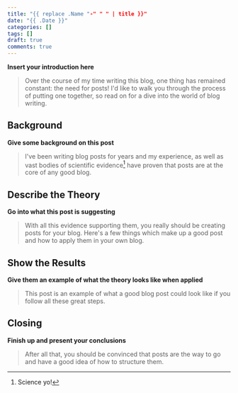 ```yaml
---
title: "{{ replace .Name "-" " " | title }}"
date: "{{ .Date }}"
categories: []
tags: []
draft: true
comments: true
---
```


**Insert your introduction here**

> Over the course of my time writing this blog, one thing has
> remained constant: the need for posts! I'd like to walk you
> through the process of putting one together, so read on for
> a dive into the world of blog writing.

<!--more-->

## Background

**Give some background on this post**

> I've been writing blog posts for years and my experience,
> as well as vast bodies of scientific evidence[^1] have proven
> that posts are at the core of any good blog.

## Describe the Theory

**Go into what this post is suggesting**

> With all this evidence supporting them, you really should
> be creating posts for your blog. Here's a few things which
> make up a good post and how to apply them in your own blog.

## Show the Results

**Give them an example of what the theory looks like when applied**

> This post is an example of what a good blog post could look
> like if you follow all these great steps.

## Closing

**Finish up and present your conclusions**

> After all that, you should be convinced that posts are the
> way to go and have a good idea of how to structure them.

[^1]: Science yo!